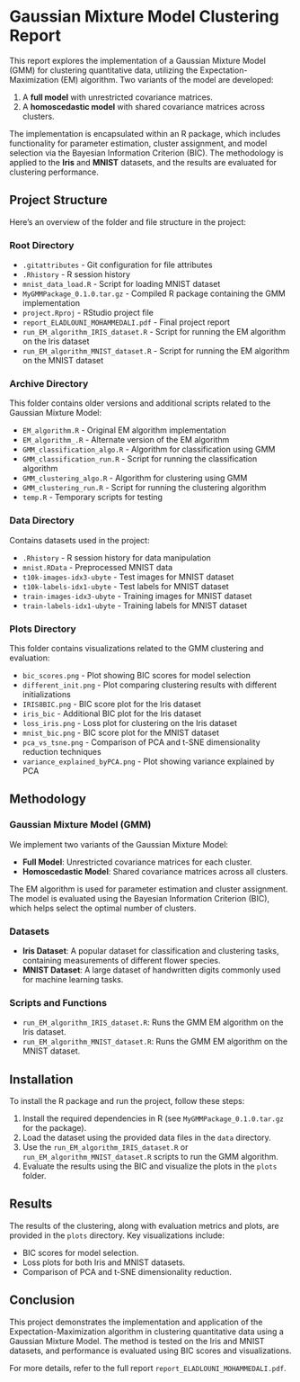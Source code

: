 # Gaussian Mixture Model Clustering Report

This report explores the implementation of a Gaussian Mixture Model (GMM) for clustering quantitative data, utilizing the Expectation-Maximization (EM) algorithm. Two variants of the model are developed: 

1. A **full model** with unrestricted covariance matrices.
2. A **homoscedastic model** with shared covariance matrices across clusters.

The implementation is encapsulated within an R package, which includes functionality for parameter estimation, cluster assignment, and model selection via the Bayesian Information Criterion (BIC). The methodology is applied to the **Iris** and **MNIST** datasets, and the results are evaluated for clustering performance.

## Project Structure

Here’s an overview of the folder and file structure in the project:

### Root Directory
- `.gitattributes` - Git configuration for file attributes
- `.Rhistory` - R session history
- `mnist_data_load.R` - Script for loading MNIST dataset
- `MyGMMPackage_0.1.0.tar.gz` - Compiled R package containing the GMM implementation
- `project.Rproj` - RStudio project file
- `report_ELADLOUNI_MOHAMMEDALI.pdf` - Final project report
- `run_EM_algorithm_IRIS_dataset.R` - Script for running the EM algorithm on the Iris dataset
- `run_EM_algorithm_MNIST_dataset.R` - Script for running the EM algorithm on the MNIST dataset

### Archive Directory
This folder contains older versions and additional scripts related to the Gaussian Mixture Model:

- `EM_algorithm.R` - Original EM algorithm implementation
- `EM_algorithm_.R` - Alternate version of the EM algorithm
- `GMM_classification_algo.R` - Algorithm for classification using GMM
- `GMM_classification_run.R` - Script for running the classification algorithm
- `GMM_clustering_algo.R` - Algorithm for clustering using GMM
- `GMM_clustering_run.R` - Script for running the clustering algorithm
- `temp.R` - Temporary scripts for testing

### Data Directory
Contains datasets used in the project:

- `.Rhistory` - R session history for data manipulation
- `mnist.RData` - Preprocessed MNIST data
- `t10k-images-idx3-ubyte` - Test images for MNIST dataset
- `t10k-labels-idx1-ubyte` - Test labels for MNIST dataset
- `train-images-idx3-ubyte` - Training images for MNIST dataset
- `train-labels-idx1-ubyte` - Training labels for MNIST dataset

### Plots Directory
This folder contains visualizations related to the GMM clustering and evaluation:

- `bic_scores.png` - Plot showing BIC scores for model selection
- `different_init.png` - Plot comparing clustering results with different initializations
- `IRIS8BIC.png` - BIC score plot for the Iris dataset
- `iris_bic` - Additional BIC plot for the Iris dataset
- `loss_iris.png` - Loss plot for clustering on the Iris dataset
- `mnist_bic.png` - BIC score plot for the MNIST dataset
- `pca_vs_tsne.png` - Comparison of PCA and t-SNE dimensionality reduction techniques
- `variance_explained_byPCA.png` - Plot showing variance explained by PCA

## Methodology

### Gaussian Mixture Model (GMM)
We implement two variants of the Gaussian Mixture Model:

- **Full Model**: Unrestricted covariance matrices for each cluster.
- **Homoscedastic Model**: Shared covariance matrices across all clusters.

The EM algorithm is used for parameter estimation and cluster assignment. The model is evaluated using the Bayesian Information Criterion (BIC), which helps select the optimal number of clusters.

### Datasets
- **Iris Dataset**: A popular dataset for classification and clustering tasks, containing measurements of different flower species.
- **MNIST Dataset**: A large dataset of handwritten digits commonly used for machine learning tasks.

### Scripts and Functions
- `run_EM_algorithm_IRIS_dataset.R`: Runs the GMM EM algorithm on the Iris dataset.
- `run_EM_algorithm_MNIST_dataset.R`: Runs the GMM EM algorithm on the MNIST dataset.

## Installation

To install the R package and run the project, follow these steps:

1. Install the required dependencies in R (see `MyGMMPackage_0.1.0.tar.gz` for the package).
2. Load the dataset using the provided data files in the `data` directory.
3. Use the `run_EM_algorithm_IRIS_dataset.R` or `run_EM_algorithm_MNIST_dataset.R` scripts to run the GMM algorithm.
4. Evaluate the results using the BIC and visualize the plots in the `plots` folder.

## Results

The results of the clustering, along with evaluation metrics and plots, are provided in the `plots` directory. Key visualizations include:

- BIC scores for model selection.
- Loss plots for both Iris and MNIST datasets.
- Comparison of PCA and t-SNE dimensionality reduction.

## Conclusion

This project demonstrates the implementation and application of the Expectation-Maximization algorithm in clustering quantitative data using a Gaussian Mixture Model. The method is tested on the Iris and MNIST datasets, and performance is evaluated using BIC scores and visualizations.

For more details, refer to the full report `report_ELADLOUNI_MOHAMMEDALI.pdf`.
